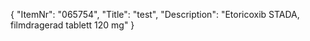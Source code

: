 {
  "ItemNr": "065754",
  "Title": "test",
  "Description": "Etoricoxib STADA, filmdragerad tablett 120 mg"
}